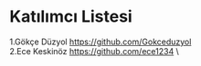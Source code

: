 # **Katılımcı Listesi**
1.Gökçe Düzyol  https://github.com/Gokceduzyol \
2.Ece Keskinöz https://github.com/ece1234 \
